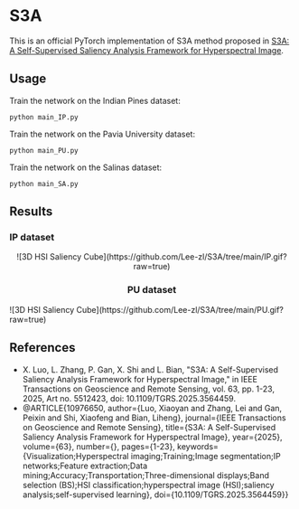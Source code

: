 # S3A
This is an official PyTorch implementation of S3A method proposed in [S3A: A Self-Supervised Saliency Analysis Framework for Hyperspectral Image](https://ieeexplore.ieee.org/abstract/document/10976650). 

## Usage
Train the network on the Indian Pines dataset:
```
python main_IP.py
```

Train the network on the Pavia University dataset:
```
python main_PU.py
```

Train the network on the Salinas dataset:
```
python main_SA.py
```

## Results
### IP dataset
<center>
![3D HSI Saliency Cube](https://github.com/Lee-zl/S3A/tree/main/IP.gif?raw=true)

### PU dataset
</center>
![3D HSI Saliency Cube](https://github.com/Lee-zl/S3A/tree/main/PU.gif?raw=true)

## References
- X. Luo, L. Zhang, P. Gan, X. Shi and L. Bian, "S3A: A Self-Supervised Saliency Analysis Framework for Hyperspectral Image," in IEEE Transactions on Geoscience and Remote Sensing, vol. 63, pp. 1-23, 2025, Art no. 5512423, doi: 10.1109/TGRS.2025.3564459.
- @ARTICLE{10976650,
  author={Luo, Xiaoyan and Zhang, Lei and Gan, Peixin and Shi, Xiaofeng and Bian, Liheng},
  journal={IEEE Transactions on Geoscience and Remote Sensing}, 
  title={S3A: A Self-Supervised Saliency Analysis Framework for Hyperspectral Image}, 
  year={2025},
  volume={63},
  number={},
  pages={1-23},
  keywords={Visualization;Hyperspectral imaging;Training;Image segmentation;IP networks;Feature extraction;Data mining;Accuracy;Transportation;Three-dimensional displays;Band selection (BS);HSI classification;hyperspectral image (HSI);saliency analysis;self-supervised learning},
  doi={10.1109/TGRS.2025.3564459}}

